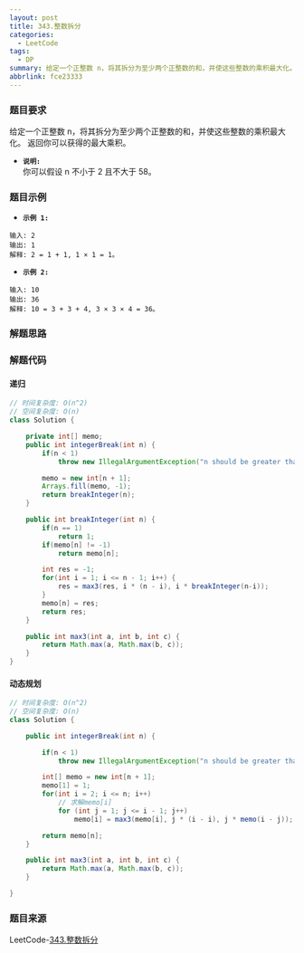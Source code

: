 ```yaml
---
layout: post
title: 343.整数拆分
categories:
  - LeetCode
tags:
  - DP
summary: 给定一个正整数 n，将其拆分为至少两个正整数的和，并使这些整数的乘积最大化。 返回你可以获得的最大乘积。
abbrlink: fce23333
---
```


### 题目要求
给定一个正整数 n，将其拆分为至少两个正整数的和，并使这些整数的乘积最大化。 返回你可以获得的最大乘积。

- **`说明:`**  
你可以假设 n 不小于 2 且不大于 58。

### 题目示例
- **`示例 1:`**  
```
输入: 2
输出: 1
解释: 2 = 1 + 1, 1 × 1 = 1。
```

- **`示例 2:`**  
```
输入: 10
输出: 36
解释: 10 = 3 + 3 + 4, 3 × 3 × 4 = 36。
```

### 解题思路



### 解题代码
#### 递归
```java
// 时间复杂度: O(n^2)
// 空间复杂度: O(n)
class Solution {

    private int[] memo;
    public int integerBreak(int n) {
        if(n < 1)
            throw new IllegalArgumentException("n should be greater than zero");

        memo = new int[n + 1];
        Arrays.fill(memo, -1);
        return breakInteger(n);
    }

    public int breakInteger(int n) {
        if(n == 1)
            return 1;
        if(memo[n] != -1)
            return memo[n];

        int res = -1;
        for(int i = 1; i <= n - 1; i++) {
            res = max3(res, i * (n - i), i * breakInteger(n-i));
        }
        memo[n] = res;
        return res; 
    }

    public int max3(int a, int b, int c) {
        return Math.max(a, Math.max(b, c));
    }
}
```

#### 动态规划
```java
// 时间复杂度: O(n^2)
// 空间复杂度: O(n)
class Solution {

    public int integerBreak(int n) {

        if(n < 1)
            throw new IllegalArgumentException("n should be greater than zero");

        int[] memo = new int[n + 1];
        memo[1] = 1;
        for(int i = 2; i <= n; i++)
            // 求解memo[i]
            for (int j = 1; j <= i - 1; j++)
                memo[i] = max3(memo[i], j * (i - i), j * memo(i - j));

        return memo[n];
    }

    public int max3(int a, int b, int c) {
        return Math.max(a, Math.max(b, c));
    }  

}
```


### 题目来源
LeetCode-[343.整数拆分](https://leetcode-cn.com/problems/integer-break/)
